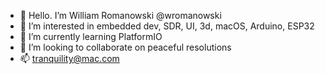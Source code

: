 - 👋 Hello. I’m William Romanowski @wromanowski
- 👀 I’m interested in embedded dev, SDR, UI, 3d, macOS, Arduino, ESP32
- 🌱 I’m currently learning PlatformIO
- 💞️ I’m looking to collaborate on peaceful resolutions
- 📫 tranquility@mac.com

<!---
wromanowski/wromanowski is a ✨ special ✨ repository because its `README.md` (this file) appears on your GitHub profile.
You can click the Preview link to take a look at your changes.
--->
